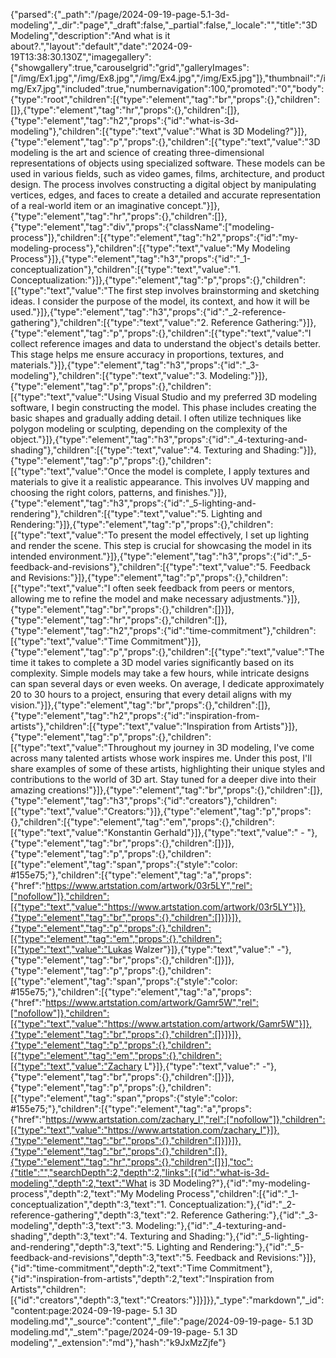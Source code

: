 {"parsed":{"_path":"/page/2024-09-19-page-5.1-3d-modeling","_dir":"page","_draft":false,"_partial":false,"_locale":"","title":"3D Modeling","description":"And what is it about?.","layout":"default","date":"2024-09-19T13:38:30.130Z","imagegallery":{"showgallery":true,"carouselgrid":"grid","galleryImages":["/img/Ex1.jpg","/img/Ex8.jpg","/img/Ex4.jpg","/img/Ex5.jpg"]},"thumbnail":"/img/Ex7.jpg","included":true,"numbernavigation":100,"promoted":"0","body":{"type":"root","children":[{"type":"element","tag":"br","props":{},"children":[]},{"type":"element","tag":"hr","props":{},"children":[]},{"type":"element","tag":"h2","props":{"id":"what-is-3d-modeling"},"children":[{"type":"text","value":"What is 3D Modeling?"}]},{"type":"element","tag":"p","props":{},"children":[{"type":"text","value":"3D modeling is the art and science of creating three-dimensional representations of objects using specialized software. These models can be used in various fields, such as video games, films, architecture, and product design. The process involves constructing a digital object by manipulating vertices, edges, and faces to create a detailed and accurate representation of a real-world item or an imaginative concept."}]},{"type":"element","tag":"hr","props":{},"children":[]},{"type":"element","tag":"div","props":{"className":["modeling-process"]},"children":[{"type":"element","tag":"h2","props":{"id":"my-modeling-process"},"children":[{"type":"text","value":"My Modeling Process"}]},{"type":"element","tag":"h3","props":{"id":"_1-conceptualization"},"children":[{"type":"text","value":"1. Conceptualization:"}]},{"type":"element","tag":"p","props":{},"children":[{"type":"text","value":"The first step involves brainstorming and sketching ideas. I consider the purpose of the model, its context, and how it will be used."}]},{"type":"element","tag":"h3","props":{"id":"_2-reference-gathering"},"children":[{"type":"text","value":"2. Reference Gathering:"}]},{"type":"element","tag":"p","props":{},"children":[{"type":"text","value":"I collect reference images and data to understand the object's details better. This stage helps me ensure accuracy in proportions, textures, and materials."}]},{"type":"element","tag":"h3","props":{"id":"_3-modeling"},"children":[{"type":"text","value":"3. Modeling:"}]},{"type":"element","tag":"p","props":{},"children":[{"type":"text","value":"Using Visual Studio and my preferred 3D modeling software, I begin constructing the model. This phase includes creating the basic shapes and gradually adding detail. I often utilize techniques like polygon modeling or sculpting, depending on the complexity of the object."}]},{"type":"element","tag":"h3","props":{"id":"_4-texturing-and-shading"},"children":[{"type":"text","value":"4. Texturing and Shading:"}]},{"type":"element","tag":"p","props":{},"children":[{"type":"text","value":"Once the model is complete, I apply textures and materials to give it a realistic appearance. This involves UV mapping and choosing the right colors, patterns, and finishes."}]},{"type":"element","tag":"h3","props":{"id":"_5-lighting-and-rendering"},"children":[{"type":"text","value":"5. Lighting and Rendering:"}]},{"type":"element","tag":"p","props":{},"children":[{"type":"text","value":"To present the model effectively, I set up lighting and render the scene. This step is crucial for showcasing the model in its intended environment."}]},{"type":"element","tag":"h3","props":{"id":"_5-feedback-and-revisions"},"children":[{"type":"text","value":"5. Feedback and Revisions:"}]},{"type":"element","tag":"p","props":{},"children":[{"type":"text","value":"I often seek feedback from peers or mentors, allowing me to refine the model and make necessary adjustments."}]},{"type":"element","tag":"br","props":{},"children":[]}]},{"type":"element","tag":"hr","props":{},"children":[]},{"type":"element","tag":"h2","props":{"id":"time-commitment"},"children":[{"type":"text","value":"Time Commitment"}]},{"type":"element","tag":"p","props":{},"children":[{"type":"text","value":"The time it takes to complete a 3D model varies significantly based on its complexity. Simple models may take a few hours, while intricate designs can span several days or even weeks. On average, I dedicate approximately 20 to 30 hours to a project, ensuring that every detail aligns with my vision."}]},{"type":"element","tag":"br","props":{},"children":[]},{"type":"element","tag":"h2","props":{"id":"inspiration-from-artists"},"children":[{"type":"text","value":"Inspiration from Artists"}]},{"type":"element","tag":"p","props":{},"children":[{"type":"text","value":"Throughout my journey in 3D modeling, I've come across many talented artists whose work inspires me. Under this post, I'll share examples of some of these artists, highlighting their unique styles and contributions to the world of 3D art. Stay tuned for a deeper dive into their amazing creations!"}]},{"type":"element","tag":"br","props":{},"children":[]},{"type":"element","tag":"h3","props":{"id":"creators"},"children":[{"type":"text","value":"Creators:"}]},{"type":"element","tag":"p","props":{},"children":[{"type":"element","tag":"em","props":{},"children":[{"type":"text","value":"Konstantin Gerhald"}]},{"type":"text","value":" - "},{"type":"element","tag":"br","props":{},"children":[]}]},{"type":"element","tag":"p","props":{},"children":[{"type":"element","tag":"span","props":{"style":"color: #155e75;"},"children":[{"type":"element","tag":"a","props":{"href":"https://www.artstation.com/artwork/03r5LY","rel":["nofollow"]},"children":[{"type":"text","value":"https://www.artstation.com/artwork/03r5LY"}]},{"type":"element","tag":"br","props":{},"children":[]}]}]},{"type":"element","tag":"p","props":{},"children":[{"type":"element","tag":"em","props":{},"children":[{"type":"text","value":"Lukas Walzer"}]},{"type":"text","value":" -"},{"type":"element","tag":"br","props":{},"children":[]}]},{"type":"element","tag":"p","props":{},"children":[{"type":"element","tag":"span","props":{"style":"color: #155e75;"},"children":[{"type":"element","tag":"a","props":{"href":"https://www.artstation.com/artwork/Gamr5W","rel":["nofollow"]},"children":[{"type":"text","value":"https://www.artstation.com/artwork/Gamr5W"}]},{"type":"element","tag":"br","props":{},"children":[]}]}]},{"type":"element","tag":"p","props":{},"children":[{"type":"element","tag":"em","props":{},"children":[{"type":"text","value":"Zachary L"}]},{"type":"text","value":" -"},{"type":"element","tag":"br","props":{},"children":[]}]},{"type":"element","tag":"p","props":{},"children":[{"type":"element","tag":"span","props":{"style":"color: #155e75;"},"children":[{"type":"element","tag":"a","props":{"href":"https://www.artstation.com/zachary_l","rel":["nofollow"]},"children":[{"type":"text","value":"https://www.artstation.com/zachary_l"}]},{"type":"element","tag":"br","props":{},"children":[]}]}]},{"type":"element","tag":"br","props":{},"children":[]},{"type":"element","tag":"hr","props":{},"children":[]}],"toc":{"title":"","searchDepth":2,"depth":2,"links":[{"id":"what-is-3d-modeling","depth":2,"text":"What is 3D Modeling?"},{"id":"my-modeling-process","depth":2,"text":"My Modeling Process","children":[{"id":"_1-conceptualization","depth":3,"text":"1. Conceptualization:"},{"id":"_2-reference-gathering","depth":3,"text":"2. Reference Gathering:"},{"id":"_3-modeling","depth":3,"text":"3. Modeling:"},{"id":"_4-texturing-and-shading","depth":3,"text":"4. Texturing and Shading:"},{"id":"_5-lighting-and-rendering","depth":3,"text":"5. Lighting and Rendering:"},{"id":"_5-feedback-and-revisions","depth":3,"text":"5. Feedback and Revisions:"}]},{"id":"time-commitment","depth":2,"text":"Time Commitment"},{"id":"inspiration-from-artists","depth":2,"text":"Inspiration from Artists","children":[{"id":"creators","depth":3,"text":"Creators:"}]}]}},"_type":"markdown","_id":"content:page:2024-09-19-page- 5.1 3D modeling.md","_source":"content","_file":"page/2024-09-19-page- 5.1 3D modeling.md","_stem":"page/2024-09-19-page- 5.1 3D modeling","_extension":"md"},"hash":"k9JxMzZjfe"}